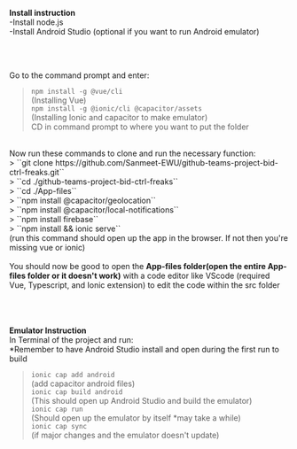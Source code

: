 <b> Install instruction </b> <br/>
-Install node.js <br/>
-Install Android Studio (optional if you want to run Android emulator)<br/>

<br/>
<br/>

Go to the command prompt and enter: <br/>
> ``npm install -g @vue/cli`` <br/>
(Installing Vue) <br/>
> ``npm install -g @ionic/cli @capacitor/assets`` <br/>
(Installing Ionic and capacitor to make emulator) <br/>
CD in command prompt to where you want to put the folder <br/>
<br/>
Now run these commands to clone and run the necessary function: <br/>
> ``git clone https://github.com/Sanmeet-EWU/github-teams-project-bid-ctrl-freaks.git`` <br/>
> ``cd ./github-teams-project-bid-ctrl-freaks`` <br/>
> ``cd ./App-files`` <br/>
> ``npm install @capacitor/geolocation`` <br/>
> ``npm install @capacitor/local-notifications`` <br/>
> ``npm install firebase`` <br/>
> ``npm install && ionic serve`` <br/>
(run this command should open up the app in the browser. If not then you're missing vue or ionic) <br/>
<br/>
You should now be good to open the <b>App-files folder(open the entire App-files folder or it doesn't work)</b> with a code editor like VScode (required Vue, Typescript, and Ionic extension) to edit the code within the src folder <br/>

<br/>
<br/>
<br/>

<b>Emulator Instruction</b> <br/>
In Terminal of the project and run: <br/>
*Remember to have Android Studio install and open during the first run to build  <br/>
> ``ionic cap add android`` <br/>
(add capacitor android files) <br/>
> ``ionic cap build android`` <br/>
(This should open up Android Studio and build the emulator) <br/>
> ``ionic cap run`` <br/>
(Should open up the emulator by itself *may take a while) <br/>
> ``ionic cap sync`` <br/> (if major changes and the emulator doesn't update)





